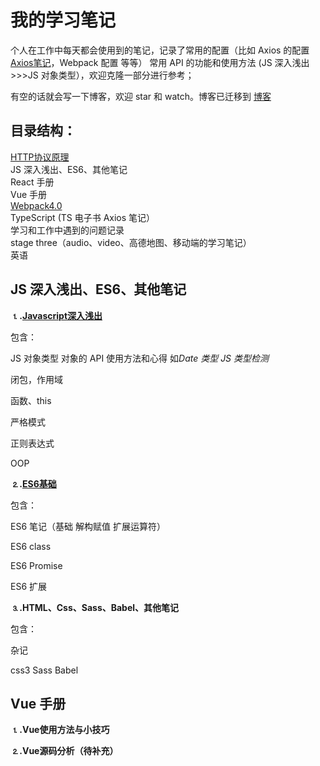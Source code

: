 # 我的学习笔记

个人在工作中每天都会使用到的笔记，记录了常用的配置（比如 Axios 的配置 [Axios笔记](./TypeScript/Axios笔记.md)，Webpack 配置 等等） 常用 API 的功能和使用方法 (JS 深入浅出>>>JS 对象类型），欢迎克隆一部分进行参考；

有空的话就会写一下博客，欢迎 star 和 watch。博客已迁移到 [博客](https://wwwwtao-blog-pi.vercel.app/)

## 目录结构：

[HTTP协议原理](./HTTP协议原理/HTTP协议笔记.md)</a><br>
JS 深入浅出、ES6、其他笔记<br>
React 手册<br>
Vue 手册<br>
[Webpack4.0](./Webpack4.0/Webpack4.0笔记.md)<br>
TypeScript (TS 电子书 Axios 笔记）<br>
学习和工作中遇到的问题记录<br>
stage three（audio、video、高德地图、移动端的学习笔记）<br>
英语<br>

## JS 深入浅出、ES6、其他笔记

<strong>⒈.[Javascript深入浅出](./JS深入浅出、ES6、其他笔记/JS深入浅出)</strong>

包含：

JS 对象类型   对象的 API 使用方法和心得 如<i>Date 类型</i>  <i>JS 类型检测</i>

闭包，作用域

函数、this

严格模式

正则表达式

OOP

<strong>⒉.[ES6基础](./JS深入浅出、ES6、其他笔记/ES6基础)</strong>

包含：

ES6 笔记（基础 解构赋值 扩展运算符）

ES6 class

ES6 Promise

ES6 扩展

<strong>⒊.HTML、Css、Sass、Babel、其他笔记</strong>

包含：

杂记

css3   Sass   Babel

## Vue 手册

<strong>⒈.Vue使用方法与小技巧</strong>

<strong>⒉.Vue源码分析（待补充）</strong>
